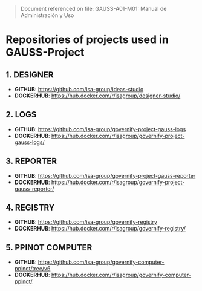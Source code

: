 >Document referenced on file:  GAUSS-A01-M01: Manual de Administración y Uso

# Repositories of projects used in GAUSS-Project

## 1. DESIGNER
  * **GITHUB**: https://github.com/isa-group/ideas-studio
  * **DOCKERHUB**: https://hub.docker.com/r/isagroup/designer-studio/
## 2. LOGS
  * **GITHUB**: https://github.com/isa-group/governify-project-gauss-logs
  * **DOCKERHUB**: https://hub.docker.com/r/isagroup/governify-project-gauss-logs/
## 3. REPORTER
  * **GITHUB**: https://github.com/isa-group/governify-project-gauss-reporter
  * **DOCKERHUB**: https://hub.docker.com/r/isagroup/governify-project-gauss-reporter/
## 4. REGISTRY
  * **GITHUB**: https://github.com/isa-group/governify-registry
  * **DOCKERHUB**: https://hub.docker.com/r/isagroup/governify-registry/
## 5. PPINOT COMPUTER
  * **GITHUB**: https://github.com/isa-group/governify-computer-ppinot/tree/v6
  * **DOCKERHUB**: https://hub.docker.com/r/isagroup/governify-computer-ppinot/
